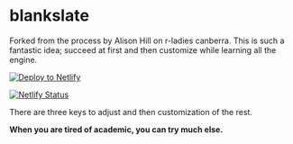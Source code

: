 # blankslate

Forked from the process by Alison Hill on r-ladies canberra.  This is such a fantastic idea; succeed at first and then customize while learning all the engine.

<!-- Markdown snippet -->
[![Deploy to Netlify](https://www.netlify.com/img/deploy/button.svg)](https://app.netlify.com/start/deploy?repository=https://github.com/tulloa/blankslate)


[![Netlify Status](https://api.netlify.com/api/v1/badges/757ad545-c949-4d6a-9bfe-78b9933b3f17/deploy-status)](https://app.netlify.com/sites/tulloa/deploys)

There are three keys to adjust and then customization of the rest.  

**When you are tired of academic, you can try much else.**
